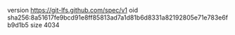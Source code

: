 version https://git-lfs.github.com/spec/v1
oid sha256:8a51617fe9bcd91e8ff85813ad7a1d81b6d8331a82192805e71e783e6fb9d1b5
size 4034
